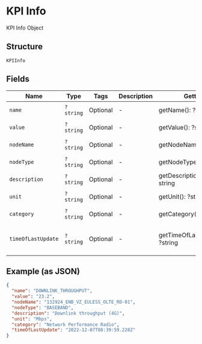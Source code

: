 
# KPI Info

KPI Info Object

## Structure

`KPIInfo`

## Fields

| Name | Type | Tags | Description | Getter | Setter |
|  --- | --- | --- | --- | --- | --- |
| `name` | `?string` | Optional | - | getName(): ?string | setName(?string name): void |
| `value` | `?string` | Optional | - | getValue(): ?string | setValue(?string value): void |
| `nodeName` | `?string` | Optional | - | getNodeName(): ?string | setNodeName(?string nodeName): void |
| `nodeType` | `?string` | Optional | - | getNodeType(): ?string | setNodeType(?string nodeType): void |
| `description` | `?string` | Optional | - | getDescription(): ?string | setDescription(?string description): void |
| `unit` | `?string` | Optional | - | getUnit(): ?string | setUnit(?string unit): void |
| `category` | `?string` | Optional | - | getCategory(): ?string | setCategory(?string category): void |
| `timeOfLastUpdate` | `?string` | Optional | - | getTimeOfLastUpdate(): ?string | setTimeOfLastUpdate(?string timeOfLastUpdate): void |

## Example (as JSON)

```json
{
  "name": "DOWNLINK_THROUGHPUT",
  "value": "23.2",
  "nodeName": "132924_ENB_VZ_EULESS_OLTE_RD-01",
  "nodeType": "BASEBAND",
  "description": "Downlink throughput (4G)",
  "unit": "Mbps",
  "category": "Network Performance Radio",
  "timeOfLastUpdate": "2022-12-07T08:39:59.228Z"
}
```

